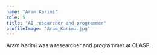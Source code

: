 ```yaml
---
name: "Aram Karimi"
role: 5 
title: "AI researcher and programmer"
profileImage: "Aram_Karimi.jpg"
---
```

Aram Karimi was a researcher and programmer at CLASP. 

